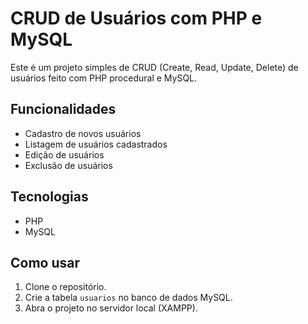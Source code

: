 # CRUD de Usuários com PHP e MySQL

Este é um projeto simples de CRUD (Create, Read, Update, Delete) de usuários feito com PHP procedural e MySQL.

## Funcionalidades

- Cadastro de novos usuários
- Listagem de usuários cadastrados
- Edição de usuários
- Exclusão de usuários

## Tecnologias

- PHP
- MySQL

## Como usar

1. Clone o repositório.
2. Crie a tabela `usuarios` no banco de dados MySQL.
3. Abra o projeto no servidor local (XAMPP).
